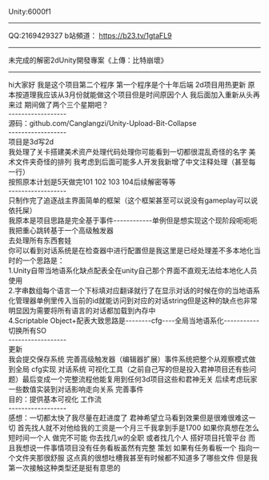 Unity:6000f1

-------------------------------------------

QQ:2169429327
b站頻道： https://b23.tv/1gtaFL9

-------------------------------------------

未完成的解密2dUnity開發專案《上傳：比特崩壞》

------------------
hi大家好 我是这个项目第二个程序 第一个程序是个十年后端 2d项目用热更新 原本按道理我应该从3月份就能做这个项目但是时间原因个人 我后面加入重新从头再来过  期间做了两个三个星期吧？   
﻿------------------  
源码：github.com/Canglangzi/Unity-Upload-Bit-Collapse  
﻿------------------  
项目是3d写2d  
我处理了关卡搭建美术资产处理代码处理你可能看到一切都很混乱奇怪的名字 美术文件夹奇怪的排列 我考虑到后面可能多人开发我新增了中文注释处理（甚至每一行）  
按照原本计划是5天做完101 102 103 104后续解密等等  
﻿------------------  
只制作完了追逐战主界面简单的框架（这个框架甚至可以说没有gameplay可以说依托屎）  
我原本是项目思路是完全基于事件------------单例但是想实现这个现阶段呃呃呃我把重心跳转基于一个高级触发器  
去处理所有东西套娃  
你可以看到对话系统是在检查器中进行配置但是我这里是已经处理差不多本地化当时的一个思路是：  
1.Unity自带当地语系化缺点配表全在unity自己那个界面不直观无法给本地化人员使用  
2.字串数组每个语言一个下标填对应翻译就行了在显示对话的时候在你的当地语系化管理器单例里传入当前的id就能访问到对应的对话string但是这种的缺点也非常明显因为需要将所有语言的对话都加载到內存中  
4.Scriptable Object+配表大致思路是--------cfg----全局当地语系化-----------切换所有SO  
﻿------------------  
更新  
我会提交保存系统 完善高级触发器（编辑器扩展）事件系统把整个从观察模式做到全局 cfg实现 对话系统 可视化工具（之前自己写的但是投入君神项目还有些问题）最后变成一个完整流程他能复用到任何3d项目这些和君神无关 后续考虑玩家一些数值实装到对话影响走向关系 完善事件  
目的：提供基本可视化 工作流  
﻿------------------  
感想：一切都太快了我尽量在赶进度了 君神希望立马看到效果但是很难很难这一切 首先找人就不对他给我的工资是一个月三千我拿到手是1700 如果你真想在怎么短时间一个人 做完不可能  你去找几w的全职 或者找几个人 搭好项目托管平台 而且我想说一件事情项目没有任务看板虽然有完整 策划 如果有任务看板一个 
 指向一个文件夹那很舒服 这点真的很想吐槽我甚至有时候都不知道多了哪些文件 但是我第一次接触这种类型还是挺有意思的  
